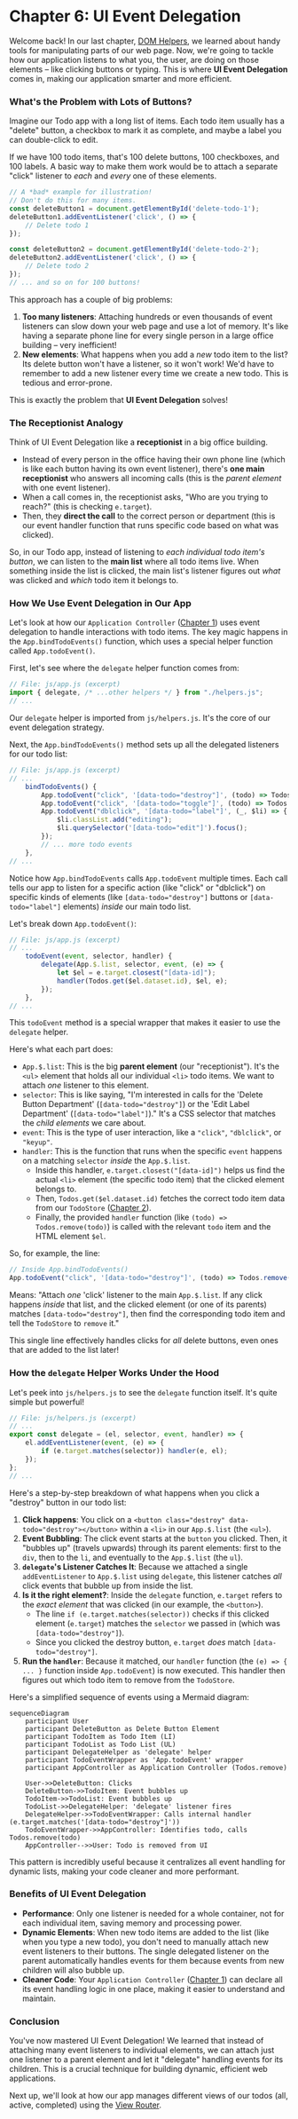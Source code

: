 # Chapter 6: UI Event Delegation

Welcome back! In our last chapter, [DOM Helpers](05_dom_helpers.md), we learned about handy tools for manipulating parts of our web page. Now, we're going to tackle how our application listens to what you, the user, are doing on those elements – like clicking buttons or typing. This is where **UI Event Delegation** comes in, making our application smarter and more efficient.

### What's the Problem with Lots of Buttons?

Imagine our Todo app with a long list of items. Each todo item usually has a "delete" button, a checkbox to mark it as complete, and maybe a label you can double-click to edit.

If we have 100 todo items, that's 100 delete buttons, 100 checkboxes, and 100 labels. A basic way to make them work would be to attach a separate "click" listener to *each* and *every* one of these elements.

```javascript
// A *bad* example for illustration!
// Don't do this for many items.
const deleteButton1 = document.getElementById('delete-todo-1');
deleteButton1.addEventListener('click', () => {
    // Delete todo 1
});

const deleteButton2 = document.getElementById('delete-todo-2');
deleteButton2.addEventListener('click', () => {
    // Delete todo 2
});
// ... and so on for 100 buttons!
```

This approach has a couple of big problems:

1.  **Too many listeners**: Attaching hundreds or even thousands of event listeners can slow down your web page and use a lot of memory. It's like having a separate phone line for every single person in a large office building – very inefficient!
2.  **New elements**: What happens when you add a *new* todo item to the list? Its delete button won't have a listener, so it won't work! We'd have to remember to add a new listener every time we create a new todo. This is tedious and error-prone.

This is exactly the problem that **UI Event Delegation** solves!

### The Receptionist Analogy

Think of UI Event Delegation like a **receptionist** in a big office building.

*   Instead of every person in the office having their own phone line (which is like each button having its own event listener), there's **one main receptionist** who answers all incoming calls (this is the *parent element* with one event listener).
*   When a call comes in, the receptionist asks, "Who are you trying to reach?" (this is checking `e.target`).
*   Then, they **direct the call** to the correct person or department (this is our event handler function that runs specific code based on what was clicked).

So, in our Todo app, instead of listening to *each individual todo item's button*, we can listen to the **main list** where all todo items live. When something inside the list is clicked, the main list's listener figures out *what* was clicked and *which* todo item it belongs to.

### How We Use Event Delegation in Our App

Let's look at how our `Application Controller` ([Chapter 1](01_application_controller.md)) uses event delegation to handle interactions with todo items. The key magic happens in the `App.bindTodoEvents()` function, which uses a special helper function called `App.todoEvent()`.

First, let's see where the `delegate` helper function comes from:

```javascript
// File: js/app.js (excerpt)
import { delegate, /* ...other helpers */ } from "./helpers.js";
// ...
```

Our `delegate` helper is imported from `js/helpers.js`. It's the core of our event delegation strategy.

Next, the `App.bindTodoEvents()` method sets up all the delegated listeners for our todo list:

```javascript
// File: js/app.js (excerpt)
// ...
	bindTodoEvents() {
		App.todoEvent("click", '[data-todo="destroy"]', (todo) => Todos.remove(todo));
		App.todoEvent("click", '[data-todo="toggle"]', (todo) => Todos.toggle(todo));
		App.todoEvent("dblclick", '[data-todo="label"]', (_, $li) => {
			$li.classList.add("editing");
			$li.querySelector('[data-todo="edit"]').focus();
		});
		// ... more todo events
	},
// ...
```

Notice how `App.bindTodoEvents` calls `App.todoEvent` multiple times. Each call tells our app to listen for a specific action (like "click" or "dblclick") on specific kinds of elements (like `[data-todo="destroy"]` buttons or `[data-todo="label"]` elements) *inside* our main todo list.

Let's break down `App.todoEvent()`:

```javascript
// File: js/app.js (excerpt)
// ...
	todoEvent(event, selector, handler) {
		delegate(App.$.list, selector, event, (e) => {
			let $el = e.target.closest("[data-id]");
			handler(Todos.get($el.dataset.id), $el, e);
		});
	},
// ...
```

This `todoEvent` method is a special wrapper that makes it easier to use the `delegate` helper.

Here's what each part does:

*   `App.$.list`: This is the big **parent element** (our "receptionist"). It's the `<ul>` element that holds all our individual `<li>` todo items. We want to attach *one* listener to this element.
*   `selector`: This is like saying, "I'm interested in calls for the 'Delete Button Department' (`[data-todo="destroy"]`) or the 'Edit Label Department' (`[data-todo="label"]`)." It's a CSS selector that matches the *child elements* we care about.
*   `event`: This is the type of user interaction, like a `"click"`, `"dblclick"`, or `"keyup"`.
*   `handler`: This is the function that runs when the specific `event` happens on a matching `selector` *inside* the `App.$.list`.
    *   Inside this handler, `e.target.closest("[data-id]")` helps us find the actual `<li>` element (the specific todo item) that the clicked element belongs to.
    *   Then, `Todos.get($el.dataset.id)` fetches the correct todo item data from our `TodoStore` ([Chapter 2](02_todostore.md)).
    *   Finally, the provided `handler` function (like `(todo) => Todos.remove(todo)`) is called with the relevant `todo` item and the HTML element `$el`.

So, for example, the line:

```javascript
// Inside App.bindTodoEvents()
App.todoEvent("click", '[data-todo="destroy"]', (todo) => Todos.remove(todo));
```

Means: "Attach *one* 'click' listener to the main `App.$.list`. If any click happens *inside* that list, and the clicked element (or one of its parents) matches `[data-todo="destroy"]`, then find the corresponding todo item and tell the `TodoStore` to `remove` it."

This single line effectively handles clicks for *all* delete buttons, even ones that are added to the list later!

### How the `delegate` Helper Works Under the Hood

Let's peek into `js/helpers.js` to see the `delegate` function itself. It's quite simple but powerful!

```javascript
// File: js/helpers.js (excerpt)
// ...
export const delegate = (el, selector, event, handler) => {
	el.addEventListener(event, (e) => {
		if (e.target.matches(selector)) handler(e, el);
	});
};
// ...
```

Here's a step-by-step breakdown of what happens when you click a "destroy" button in our todo list:

1.  **Click happens**: You click on a `<button class="destroy" data-todo="destroy"></button>` within a `<li>` in our `App.$.list` (the `<ul>`).
2.  **Event Bubbling**: The click event starts at the `button` you clicked. Then, it "bubbles up" (travels upwards) through its parent elements: first to the `div`, then to the `li`, and eventually to the `App.$.list` (the `ul`).
3.  **`delegate`'s Listener Catches It**: Because we attached a single `addEventListener` to `App.$.list` using `delegate`, this listener catches *all* click events that bubble up from inside the list.
4.  **Is it the right element?**: Inside the `delegate` function, `e.target` refers to the *exact element* that was clicked (in our example, the `<button>`).
    *   The line `if (e.target.matches(selector))` checks if this clicked element (`e.target`) matches the `selector` we passed in (which was `[data-todo="destroy"]`).
    *   Since you clicked the destroy button, `e.target` *does* match `[data-todo="destroy"]`.
5.  **Run the `handler`**: Because it matched, our `handler` function (the `(e) => { ... }` function inside `App.todoEvent`) is now executed. This handler then figures out which todo item to remove from the `TodoStore`.

Here's a simplified sequence of events using a Mermaid diagram:

```mermaid
sequenceDiagram
    participant User
    participant DeleteButton as Delete Button Element
    participant TodoItem as Todo Item (LI)
    participant TodoList as Todo List (UL)
    participant DelegateHelper as 'delegate' helper
    participant TodoEventWrapper as 'App.todoEvent' wrapper
    participant AppController as Application Controller (Todos.remove)

    User->>DeleteButton: Clicks
    DeleteButton->>TodoItem: Event bubbles up
    TodoItem->>TodoList: Event bubbles up
    TodoList->>DelegateHelper: 'delegate' listener fires
    DelegateHelper->>TodoEventWrapper: Calls internal handler (e.target.matches('[data-todo="destroy"]'))
    TodoEventWrapper->>AppController: Identifies todo, calls Todos.remove(todo)
    AppController-->>User: Todo is removed from UI
```

This pattern is incredibly useful because it centralizes all event handling for dynamic lists, making your code cleaner and more performant.

### Benefits of UI Event Delegation

*   **Performance**: Only one listener is needed for a whole container, not for each individual item, saving memory and processing power.
*   **Dynamic Elements**: When new todo items are added to the list (like when you type a new todo), you don't need to manually attach new event listeners to their buttons. The single delegated listener on the parent automatically handles events for them because events from new children will also bubble up.
*   **Cleaner Code**: Your `Application Controller` ([Chapter 1](01_application_controller.md)) can declare all its event handling logic in one place, making it easier to understand and maintain.

### Conclusion

You've now mastered UI Event Delegation! We learned that instead of attaching many event listeners to individual elements, we can attach just one listener to a parent element and let it "delegate" handling events for its children. This is a crucial technique for building dynamic, efficient web applications.

Next up, we'll look at how our app manages different views of our todos (all, active, completed) using the [View Router](07_view_router.md).